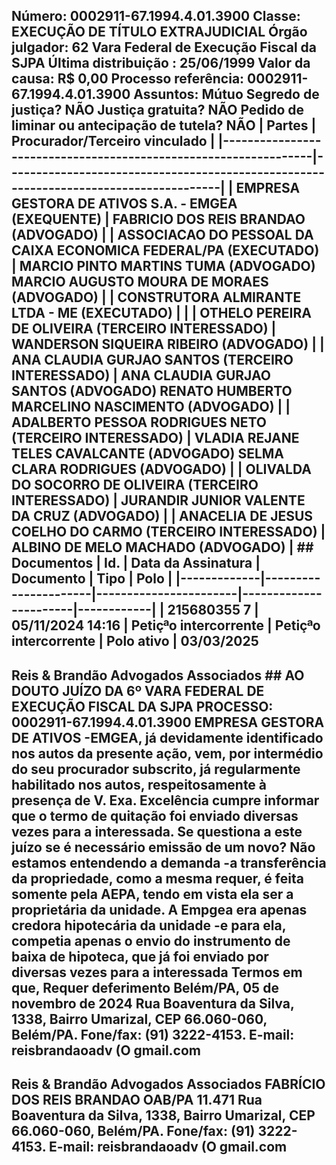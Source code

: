 ## Número: 0002911-67.1994.4.01.3900 Classe: EXECUÇÃO DE TÍTULO EXTRAJUDICIAL Órgão julgador: 62 Vara Federal de Execução Fiscal da SJPA Última distribuição : 25/06/1999 Valor da causa: R$ 0,00 Processo referência: 0002911-67.1994.4.01.3900 Assuntos: Mútuo Segredo de justiça? NÃO Justiça gratuita? NÃO Pedido de liminar ou antecipação de tutela? NÃO | Partes | Procurador/Terceiro vinculado | |-----------------------------------------------------------------|--------------------------------------------------------------------------------------| | EMPRESA GESTORA DE ATIVOS S.A. - EMGEA (EXEQUENTE) | FABRICIO DOS REIS BRANDAO (ADVOGADO) | | ASSOCIACAO DO PESSOAL DA CAIXA ECONOMICA FEDERAL/PA (EXECUTADO) | MARCIO PINTO MARTINS TUMA (ADVOGADO) MARCIO AUGUSTO MOURA DE MORAES (ADVOGADO) | | CONSTRUTORA ALMIRANTE LTDA - ME (EXECUTADO) | | | OTHELO PEREIRA DE OLIVEIRA (TERCEIRO INTERESSADO) | WANDERSON SIQUEIRA RIBEIRO (ADVOGADO) | | ANA CLAUDIA GURJAO SANTOS (TERCEIRO INTERESSADO) | ANA CLAUDIA GURJAO SANTOS (ADVOGADO) RENATO HUMBERTO MARCELINO NASCIMENTO (ADVOGADO) | | ADALBERTO PESSOA RODRIGUES NETO (TERCEIRO INTERESSADO) | VLADIA REJANE TELES CAVALCANTE (ADVOGADO) SELMA CLARA RODRIGUES (ADVOGADO) | | OLIVALDA DO SOCORRO DE OLIVEIRA (TERCEIRO INTERESSADO) | JURANDIR JUNIOR VALENTE DA CRUZ (ADVOGADO) | | ANACELIA DE JESUS COELHO DO CARMO (TERCEIRO INTERESSADO) | ALBINO DE MELO MACHADO (ADVOGADO) | ## Documentos | Id. | Data da Assinatura | Documento | Tipo | Polo | |-------------|----------------------|-----------------------|-----------------------|------------| | 215680355 7 | 05/11/2024 14:16 | Petiçªo intercorrente | Petiçªo intercorrente | Polo ativo | 03/03/2025

## Reis &amp; Brandão Advogados Associados ## AO DOUTO JUÍZO DA 6º VARA FEDERAL DE EXECUÇÃO FISCAL DA SJPA PROCESSO: 0002911-67.1994.4.01.3900 EMPRESA GESTORA DE ATIVOS -EMGEA, já devidamente identificado nos autos da presente ação, vem, por intermédio do seu procurador subscrito, já regularmente habilitado nos autos, respeitosamente à presença de V. Exa. Excelência cumpre informar que o termo de quitação foi enviado diversas vezes para a interessada. Se questiona a este juízo se é necessário emissão de um novo? Não estamos entendendo a demanda -a transferência da propriedade, como a mesma requer, é feita somente pela AEPA, tendo em vista ela ser a proprietária da unidade. A Empgea era apenas credora hipotecária da unidade -e para ela, competia apenas o envio do instrumento de baixa de hipoteca, que já foi enviado por diversas vezes para a interessada Termos em que, Requer deferimento Belém/PA, 05 de novembro de 2024 Rua Boaventura da Silva, 1338, Bairro Umarizal, CEP 66.060-060, Belém/PA. Fone/fax: (91) 3222-4153. E-mail: reisbrandaoadv (O gmail.com

## Reis &amp; Brandão Advogados Associados FABRÍCIO DOS REIS BRANDAO OAB/PA 11.471 Rua Boaventura da Silva, 1338, Bairro Umarizal, CEP 66.060-060, Belém/PA. Fone/fax: (91) 3222-4153. E-mail: reisbrandaoadv (O gmail.com

